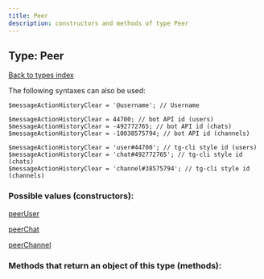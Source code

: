 ```yaml
---
title: Peer
description: constructors and methods of type Peer
---
```

## Type: Peer  
[Back to types index](index.md)



The following syntaxes can also be used:

```
$messageActionHistoryClear = '@username'; // Username

$messageActionHistoryClear = 44700; // bot API id (users)
$messageActionHistoryClear = -492772765; // bot API id (chats)
$messageActionHistoryClear = -10038575794; // bot API id (channels)

$messageActionHistoryClear = 'user#44700'; // tg-cli style id (users)
$messageActionHistoryClear = 'chat#492772765'; // tg-cli style id (chats)
$messageActionHistoryClear = 'channel#38575794'; // tg-cli style id (channels)
```


### Possible values (constructors):

[peerUser](../constructors/peerUser.md)  

[peerChat](../constructors/peerChat.md)  

[peerChannel](../constructors/peerChannel.md)  



### Methods that return an object of this type (methods):



